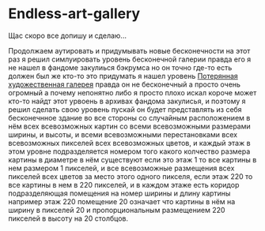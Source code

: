 # Endless-art-gallery
Щас скоро все допишу и сделаю...

Продолжаем аутировать и придумывать новые бесконечности на этот раз я решил симлуировать уровень бесконечной галерии правда его я не нашел в фандоме закулиься бэкрумса но он точно где-то есть должен был же кто-то это придумать я нашел уровень [Потерянная художественная галерея](https://web.archive.org/web/20221003224646/https://backrooms.fandom.com/wiki/Level_1003) правда он не бесконечный а просто очень огромный а почему непонятно либо я просто плохо искал короче может кто-то найдт этот урвоень в архивах фандома закулисья, и поэтому я решил сделать свою уровень пускай он будет представлять из себя бесконечнное здание во все стороны со случайным расположением в нём всех всевозможных картин со всеми всевозможными размерами ширины, и высоты, и всеми всевозможными перестановками всех всевозможных пикселей всех всевозможных цветов, и каждый этаж в этом уровне подразделяется номером того какого колчество размера картины в диаметре в нём существуют если это этаж 1 то все картины в нем размером 1 пикселей, и все всевозможные размещения всех пикселей всех цветов за место этого одного пикселя, если этаж 220 то все картины в нем в 220 пикселей, и в каждом этаже есть коридор подразделяющая помещения на номер ширины и длину картины например этаж 220 помещение 20 означает что картины в нём на ширину в пикселей 20 и пропорциональным размещением 220 пикселей в высоту на 20 столбцов.

